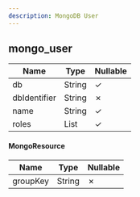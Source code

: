 ```yaml
---
description: MongoDB User
---
```

mongo_user
----------

| **Name**     | **Type**  | **Nullable** |
| ------------ | --------- | ------------ |
| db           | String    | &check;      |
| dbIdentifier | String    | &cross;      |
| name         | String    | &check;      |
| roles        | List<Map> | &check;      |

#### MongoResource
| **Name** | **Type** | **Nullable** |
| -------- | -------- | ------------ |
| groupKey | String   | &cross;      |
